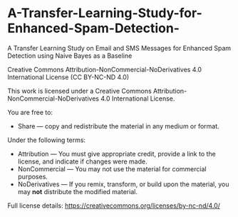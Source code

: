 # A-Transfer-Learning-Study-for-Enhanced-Spam-Detection-
A Transfer Learning Study on Email and SMS Messages for Enhanced Spam Detection using Naive Bayes as a Baseline


Creative Commons Attribution-NonCommercial-NoDerivatives 4.0 International License (CC BY-NC-ND 4.0)

This work is licensed under a Creative Commons Attribution-NonCommercial-NoDerivatives 4.0 International License.

You are free to:
- Share — copy and redistribute the material in any medium or format.

Under the following terms:
- Attribution — You must give appropriate credit, provide a link to the license, and indicate if changes were made.
- NonCommercial — You may not use the material for commercial purposes.
- NoDerivatives — If you remix, transform, or build upon the material, you may **not** distribute the modified material.

Full license details: https://creativecommons.org/licenses/by-nc-nd/4.0/
